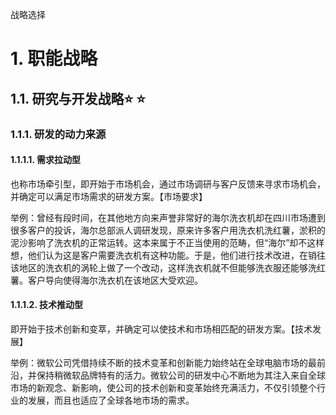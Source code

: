 战略选择

# 1. 职能战略

## 1.1. 研究与开发战略:star: :star: 

### 1.1.1. 研发的动力来源

#### 1.1.1.1. 需求拉动型

也称市场牵引型，即开始于市场机会，通过市场调研与客户反馈来寻求市场机会，并确定可以满足市场需求的研发方案。【市场要求】

举例：曾经有段时间，在其他地方向来声誉非常好的海尔洗衣机却在四川市场遭到很多客户的投诉，海尔总部派人调研发现，原来许多客户用洗衣机洗红薯，淤积的泥沙影响了洗衣机的正常运转。这本来属于不正当使用的范畴，但“海尔”却不这样想，他们认为这是客户需要洗衣机有这种功能。于是，他们进行技术改进，在销往该地区的洗衣机的涡轮上做了一个改动，这样洗衣机就不但能够洗衣服还能够洗红薯。客户导向使得海尔洗衣机在该地区大受欢迎。

#### 1.1.1.2. 技术推动型

即开始于技术创新和变萃，并确定可以使技术和市场相匹配的研发方案。【技术发展】

举例：微软公司凭借持续不断的技术变革和创新能力始终站在全球电脑市场的最前沿，并保持稍微软品牌特有的活力。微软公司的研发中心不断地为其注入来自全球市场的新观念、新影响，使公司的技术创新和变革始终充满活力，不仅引领整个行业的发展，而且也适应了全球各地市场的需求。
